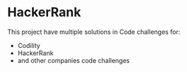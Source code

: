 # HackerRank
This project have multiple solutions in Code challenges for:
- Codility
- HackerRank
- and other companies code challenges

